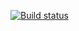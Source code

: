 [![Build status](https://ci.appveyor.com/api/projects/status/424x4l3k0aqgl8ws?svg=true)](https://ci.appveyor.com/project/alloenne/awa5-patterns1)